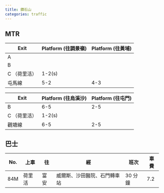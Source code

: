```yaml
---
title: 鑽石山
categories: traffic
---
```


## MTR

| Exit    | Platform (往調景嶺) | Platform (往黃埔) |
| ------- | --------------- | -------------- |
| A       |                 |                |
| B       |                 |                |
| C （荷里活） | 1-2(s)          |                |
| 屯馬線     | 5-2             | 4-3            |

| Exit    | Platform (往烏溪沙) | Platform (往屯門) |
| ------- | --------------- | -------------- |
| B       | 6-5             | 2-5            |
| C （荷里活） | 1-2(s)          |                |
| 觀塘線     | 6-5             | 2-5            |

## 巴士

| No. | 上車   | 往   | 經                           | 班次    | 車費 |
| ------ | ------ | ---- | ---------------------------- | ------- | ---- |
| 84M    | 荷里活 | 富安 | 威爾斯、沙田醫院、石門轉車站 | 30 分鐘 | 7.2  |
